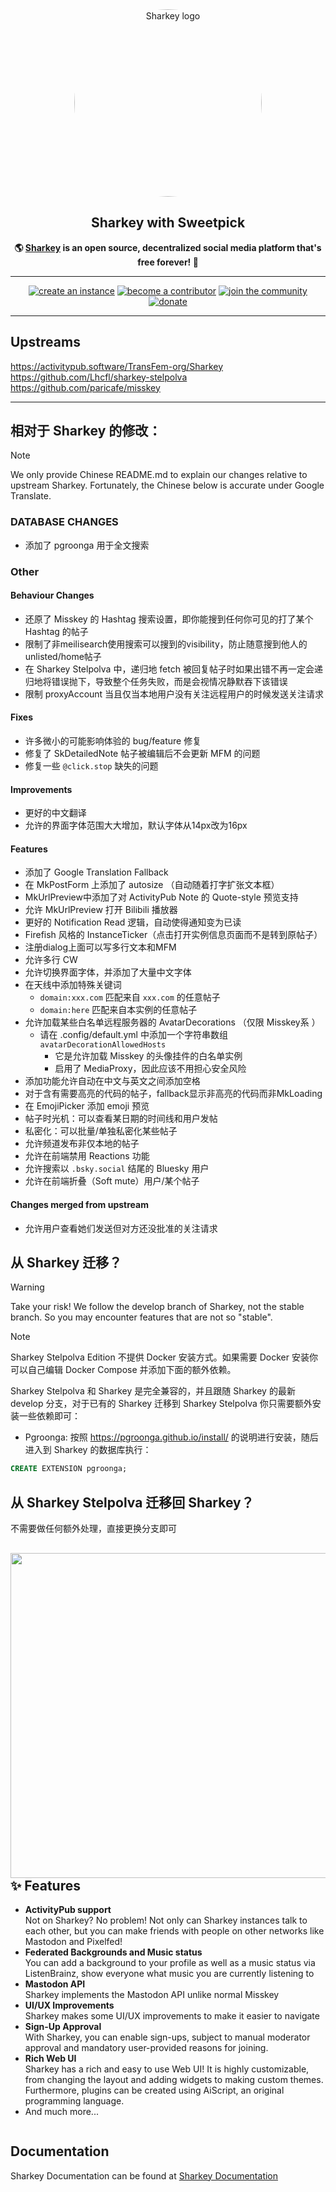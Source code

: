 <div align="center">
<a href="https://joinsharkey.org/">
	<img src="https://activitypub.software/TransFem-org/Sharkey/-/raw/develop/packages/frontend/assets/sharkey.svg" alt="Sharkey logo" style="border-radius:50%" width="300"/>
</a>

## Sharkey with Sweetpick

**🌎 **[Sharkey](https://joinsharkey.org/)** is an open source, decentralized social media platform that's free forever! 🚀**

---

<a href="https://docs.joinsharkey.org/docs/install/fresh/">
		<img src="https://custom-icon-badges.herokuapp.com/badge/create_an-instance-FBD53C?logoColor=FBD53C&style=for-the-badge&logo=server&labelColor=363B40" alt="create an instance"/></a>

<a href="./CONTRIBUTING.md">
		<img src="https://custom-icon-badges.herokuapp.com/badge/become_a-contributor-A371F7?logoColor=A371F7&style=for-the-badge&logo=git-merge&labelColor=363B40" alt="become a contributor"/></a>

<a href="https://discord.gg/6VgKmEqHNk">
		<img src="https://custom-icon-badges.herokuapp.com/badge/join_the-community-5865F2?logoColor=5865F2&style=for-the-badge&logo=discord&labelColor=363B40" alt="join the community"/></a>

<a href="https://opencollective.com/sharkey">
		<img src="https://custom-icon-badges.herokuapp.com/badge/donate-81ACF4?logoColor=81ACF4&style=for-the-badge&logo=opencollective&labelColor=363B40" alt="donate"/></a>

---

</div>

## Upstreams
https://activitypub.software/TransFem-org/Sharkey
https://github.com/Lhcfl/sharkey-stelpolva
https://github.com/paricafe/misskey


---
## 相对于 Sharkey 的修改：

> [!NOTE]
> We only provide Chinese README.md to explain our changes relative to upstream Sharkey. Fortunately, the Chinese below is accurate under Google Translate.

### DATABASE CHANGES

- 添加了 pgroonga 用于全文搜索

### Other

#### Behaviour Changes

- 还原了 Misskey 的 Hashtag 搜索设置，即你能搜到任何你可见的打了某个 Hashtag 的帖子
- 限制了非meilisearch使用搜索可以搜到的visibility，防止随意搜到他人的unlisted/home帖子
- 在 Sharkey Stelpolva 中，递归地 fetch 被回复帖子时如果出错不再一定会递归地将错误抛下，导致整个任务失败，而是会视情况静默吞下该错误
- 限制 proxyAccount 当且仅当本地用户没有关注远程用户的时候发送关注请求

#### Fixes

- 许多微小的可能影响体验的 bug/feature 修复
- 修复了 SkDetailedNote 帖子被编辑后不会更新 MFM 的问题
- 修复一些 `@click.stop` 缺失的问题

#### Improvements

- 更好的中文翻译
- 允许的界面字体范围大大增加，默认字体从14px改为16px

#### Features

- 添加了 Google Translation Fallback
- 在 MkPostForm 上添加了 autosize （自动随着打字扩张文本框）
- MkUrlPreview中添加了对 ActivityPub Note 的 Quote-style 预览支持
- 允许 MkUrlPreview 打开 Bilibili 播放器
- 更好的 Notification Read 逻辑，自动使得通知变为已读
- Firefish 风格的 InstanceTicker（点击打开实例信息页面而不是转到原帖子）
- 注册dialog上面可以写多行文本和MFM
- 允许多行 CW
- 允许切换界面字体，并添加了大量中文字体
- 在天线中添加特殊关键词
	- `domain:xxx.com` 匹配来自 `xxx.com` 的任意帖子
	- `domain:here` 匹配来自本实例的任意帖子
- 允许加载某些白名单远程服务器的 AvatarDecorations （仅限 Misskey系 ）
  - 请在 .config/default.yml 中添加一个字符串数组 `avatarDecorationAllowedHosts`
	- 它是允许加载 Misskey 的头像挂件的白名单实例
	- 启用了 MediaProxy，因此应该不用担心安全风险
- 添加功能允许自动在中文与英文之间添加空格
- 对于含有需要高亮的代码的帖子，fallback显示非高亮的代码而非MkLoading
- 在 EmojiPicker 添加 emoji 预览
- 帖子时光机：可以查看某日期的时间线和用户发帖
- 私密化：可以批量/单独私密化某些帖子
- 允许频道发布非仅本地的帖子
- 允许在前端禁用 Reactions 功能
- 允许搜索以 `.bsky.social` 结尾的 Bluesky 用户
- 允许在前端折叠（Soft mute）用户/某个帖子

#### Changes merged from upstream

- 允许用户查看她们发送但对方还没批准的关注请求

## 从 Sharkey 迁移？ 

> [!WARNING]
> Take your risk!
> We follow the develop branch of Sharkey, not the stable branch. So you may encounter features that are not so "stable".

> [!NOTE]
> Sharkey Stelpolva Edition 不提供 Docker 安装方式。如果需要 Docker 安装你可以自己编辑 Docker Compose 并添加下面的额外依赖。

Sharkey Stelpolva 和 Sharkey 是完全兼容的，并且跟随 Sharkey 的最新 develop 分支，对于已有的 Sharkey 迁移到 Sharkey Stelpolva 你只需要额外安装一些依赖即可：

- Pgroonga: 按照 https://pgroonga.github.io/install/ 的说明进行安装，随后进入到 Sharkey 的数据库执行：
```SQL
CREATE EXTENSION pgroonga;
```

## 从 Sharkey Stelpolva 迁移回 Sharkey？

不需要做任何额外处理，直接更换分支即可

<div>

<a href="https://joinsharkey.org/"><img src="https://cdn.shonk.social/files/b671c81c-58cf-4f13-bc96-af0b0c96c667.webp" align="right" height="520px"/></a>

## ✨ Features
- **ActivityPub support**\
Not on Sharkey? No problem! Not only can Sharkey instances talk to each other, but you can make friends with people on other networks like Mastodon and Pixelfed!
- **Federated Backgrounds and Music status**\
You can add a background to your profile as well as a music status via ListenBrainz, show everyone what music you are currently listening to
- **Mastodon API**\
Sharkey implements the Mastodon API unlike normal Misskey
- **UI/UX Improvements**\
Sharkey makes some UI/UX improvements to make it easier to navigate
- **Sign-Up Approval**\
With Sharkey, you can enable sign-ups, subject to manual moderator approval and mandatory user-provided reasons for joining.
- **Rich Web UI**\
       Sharkey has a rich and easy to use Web UI!
       It is highly customizable, from changing the layout and adding widgets to making custom themes.
       Furthermore, plugins can be created using AiScript, an original programming language.
- And much more...

</div>

<div style="clear: both;"></div>

## Documentation

Sharkey Documentation can be found at [Sharkey Documentation](https://docs.joinsharkey.org/docs/install/fresh/)
